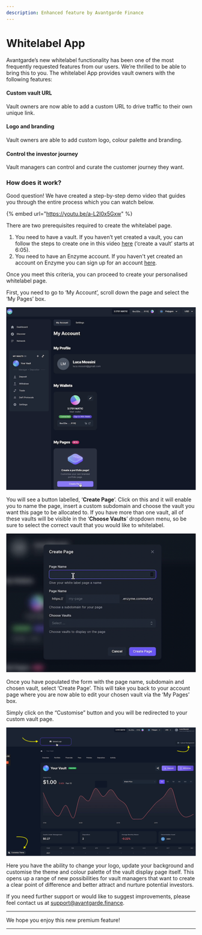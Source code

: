 ```yaml
---
description: Enhanced feature by Avantgarde Finance
---
```


# Whitelabel App

Avantgarde’s new whitelabel functionality has been one of the most frequently requested features from our users. We’re thrilled to  be able to bring this to you. The whitelabel App provides vault owners with the following features:

#### **Custom vault URL**

Vault owners are now able to add a custom URL to drive traffic to their own unique link.&#x20;

#### **Logo and branding**

Vault owners are able to add custom logo, colour palette and branding.&#x20;

#### **Control the investor journey**

Vault managers can control and curate the customer journey they want.

### **How does it work?** <a href="#c3f7" id="c3f7"></a>

Good question! We have created a step-by-step demo video that guides you through the entire process which you can watch below.

{% embed url="https://youtu.be/a-L2I0x5Gxw" %}

There are two prerequisites required to create the whitelabel page.&#x20;

1. You need to have a vault. If you haven’t yet created a vault, you can follow the steps to create one in this video [here](https://www.youtube.com/watch?v=9PL9sTJuru4\&t=365s) (‘create a vault’ starts at 6:05).
2. You need to have an Enzyme account. If you haven't yet created an account on Enzyme you can sign up for an account [here](https://app.enzyme.finance/sign-up).

Once you meet this criteria, you can proceed to create your personalised whitelabel page.



First, you need to go to ‘My Account’, scroll down the page and select the ‘My Pages’ box.

![](../.gitbook/assets/image.png)

You will see a button labelled, ‘**Create Page**’. Click on this and it will enable you to name the page, insert a custom subdomain and choose the vault you want this page to be allocated to. If you have more than one vault, all of these vaults will be visible in the ‘**Choose Vaults**’ dropdown menu, so be sure to select the correct vault that you would like to whitelabel.

![](<../.gitbook/assets/image (2).png>)

Once you have populated the form with the page name, subdomain and chosen vault, select ‘Create Page’. This will take you back to your account page where you are now able to edit your chosen vault via the ‘My Pages’ box.

Simply click on the “Customise” button and you will be redirected to your custom vault page.

![](<../.gitbook/assets/image (3).png>)

Here you have the ability to change your logo, update your background and customise the theme and colour palette of the vault display page itself. This opens up a range of new possibilities for vault managers that want to create a clear point of difference and better attract and nurture potential investors.



If you need further support or would like to suggest improvements, please feel contact us at support@avantgarde.finance.

****

We hope you enjoy this new premium feature!

****
